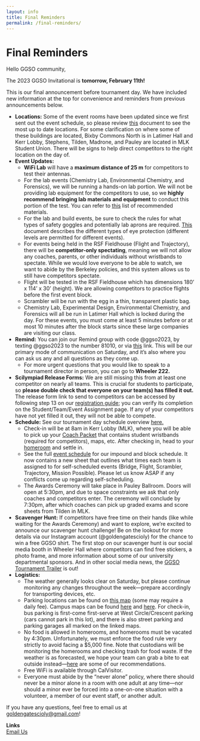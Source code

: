 ```yaml
---
layout: info
title: Final Reminders
permalink: /final-reminders/
---
```


# Final Reminders

Hello GGSO community,

The 2023 GGSO Invitational is <b>tomorrow, February 11th!</b>

This is our final announcement before tournament day. We have included new information at the top for convenience and reminders from previous announcements below.

- <b>Locations:</b> Some of the event rooms have been updated since we first sent out the event schedule, so please review <a target="_blank" href="https://drive.google.com/file/d/1qJJzyo8BQPmCtOJEbySli-TzUGC9-2pC/view?usp=sharing">this</a> document to see the most up to date locations. For some clarification on where some of these buildings are located, Bixby Commons North is in Latimer Hall and Kerr Lobby, Stephens, Tilden, Madrone, and Pauley are located in MLK Student Union. There will be signs to help direct competitors to the right location on the day of. 
- <b>Event Updates:</b>
    - <b>WiFi Lab</b> will have a <b>maximum distance of 25 m</b> for competitors to test their antennas. 
    - For the lab events (Chemistry Lab, Environmental Chemistry, and Forensics), we will be running a hands-on lab portion. We will not be providing lab equipment for the competitors to use, so we <b>highly recommend bringing lab materials and equipment</b> to conduct this portion of the test. You can refer to <a target="_blank" href="https://drive.google.com/file/d/1N5vqOu4SD1lEmDxGaA5lShJcuOPXQCwo/view?usp=share_link">this</a> list of recommended materials.
    - For the lab and build events, be sure to check the rules for what types of safety goggles and potentially lab aprons are required. <a target="_blank" href="https://drive.google.com/file/d/1ldV9ctESuGBR80Yd5IDfNUObAaSQSoCB/view?usp=sharing">This</a> document describes the different types of eye protection (different levels are permitted for different events).
    - For events being held in the RSF Fieldhouse (Flight and Trajectory), there will be <b>competitor-only spectating</b>, meaning we will not allow any coaches, parents, or other individuals without wristbands to spectate. While we would love everyone to be able to watch, we want to abide by the Berkeley policies, and this system allows us to still have competitors spectate.
    - Flight will be tested in the RSF Fieldhouse which has dimensions 180’ x 114’ x 30’ (height). We are allowing competitors to practice flights before the first event block. 
    - Scrambler will be run with the egg in a thin, transparent plastic bag.
    - Chemistry Lab, Experimental Design, Environmental Chemistry, and Forensics will all be run in Latimer Hall which is locked during the day. For these events, you must come at least 5 minutes before or at most 10 minutes after the block starts since these large companies are visiting our class.
- <b>Remind:</b> You can join our Remind group with code @ggso2023, by texting @ggso2023 to the number 81010, or via <a target="_blank" href="https://www.remind.com/join/ggso2023">this</a> link. This will be our primary mode of communication on Saturday, and it’s also where you can ask us any and all questions as they come up.
    - For more urgent questions that you would like to speak to a tournament director in person, you can go to <b>Wheeler 222.</b>
- <b>Scilympiad Release Forms:</b> We are still missing this from at least one competitor on nearly all teams. This is crucial for students to participate, so <b>please double check that everyone on your team(s) has filled it out.</b> The release form link to send to competitors can be accessed by following step 13 on our <a target="_blank" href="https://docs.google.com/document/d/1Jq3jVo8NdcEI5Iy9mQgXa3MByH-2AZXzX-0Q6B_1zYY/edit?usp=sharing">registration guide</a>; you can verify its completion on the Student/Team/Event Assignment page. If any of your competitors have not yet filled it out, they will not be able to compete. 
- <b>Schedule:</b> See our tournament day schedule overview <a target="_blank" href="https://docs.google.com/document/d/1Kp5OvwcZcO8H6DDXTakFtGhLU9Vbai9gtIHdqd4Ff-w/edit?usp=sharing">here.</a>
    - Check-in will be at 8am in Kerr Lobby (MLK), where you will be able to pick up your <a target="_blank" href="https://drive.google.com/drive/folders/1FXUdXWjFEi0GLE-3T4lla1hXIr2670yW?usp=sharing">Coach Packet</a> that contains student wristbands (required for competitors), maps, etc. After checking in, head to your <a target="_blank" href="https://docs.google.com/spreadsheets/d/1B_QA_xZmPuL3p5ZXWZEOfe5NuY2Im7bPj9elCecx1X4/edit#gid=739523940">homeroom</a> and settle in.
    - See the full <a target="_blank" href="https://docs.google.com/spreadsheets/d/1B_QA_xZmPuL3p5ZXWZEOfe5NuY2Im7bPj9elCecx1X4/edit?usp=sharing">event schedule</a> for our impound and block schedule. It now contains a new sheet that outlines what times each team is assigned to for self-scheduled events (Bridge, Flight, Scrambler, Trajectory, Mission Possible). Please let us know ASAP if any conflicts come up regarding self-scheduling.
    - The Awards Ceremony will take place in Pauley Ballroom. Doors will open at 5:30pm, and due to space constraints we ask that only coaches and competitors enter. The ceremony will conclude by 7:30pm, after which coaches can pick up graded exams and score sheets from Tilden in MLK.
- <b>Scavenger Hunt:</b> If competitors have free time on their hands (like while waiting for the Awards Ceremony) and want to explore, we’re excited to announce our scavenger hunt challenge! Be on the lookout for more details via our Instagram account (@goldengatescioly) for the chance to win a free GGSO shirt. The first stop on our scavenger hunt is our social media booth in Wheeler Hall where competitors can find free stickers, a photo frame, and more information about some of our university departmental sponsors. And in other social media news, the <a target="_blank" href="https://youtu.be/fgP9YYxoFBM">GGSO Tournament Trailer</a> is out!
- <b>Logistics:</b>
    - The weather generally looks clear on Saturday, but please continue monitoring any changes throughout the week—prepare accordingly for transporting devices, etc.
    - Parking locations can be found on <a target="_blank" href="https://drive.google.com/file/d/1glofWxJTbxc1B3g5Lc8yoVqH5rBlXelc/view?usp=share_link">this map</a> (some may require a daily fee). Campus maps can be found <a target="_blank" href="https://drive.google.com/file/d/1YYW2o2U0628UTScIqj_zKCLQS5ihZ3d5/view?usp=share_link">here</a> and <a target="_blank" href="https://www.google.com/maps/d/u/1/edit?mid=1x9ZScwyMU4d-PS1F-6hxtByDs42Ofqo&ll=37.87056059350552%2C-122.26232606881649&z=15">here</a>. For check-in, bus parking is first-come first-serve at West Circle/Crescent parking (cars cannot park in this lot), and there is also street parking and parking garages all marked on the linked maps.
    - No food is allowed in homerooms, and homerooms must be vacated by 4:30pm. Unfortunately, we must enforce the food rule very strictly to avoid facing a $5,000 fine. Note that custodians will be monitoring the homerooms and checking trash for food waste. If the weather is as forecasted, we hope your team can grab a bite to eat outside instead—<a target="_blank" href="https://docs.google.com/document/d/1Og5nL5fKYhruK7-fapqulQJyaGy1yQvLocAuFsjOcgc/edit?usp=sharing">here</a> are some of our recommendations.
    - Free WiFi is available through CalVisitor.
    - Everyone must abide by the “never alone” policy, where there should never be a minor alone in a room with one adult at any time—nor should a minor ever be forced into a one-on-one situation with a volunteer, a member of our event staff, or another adult.

If you have any questions, feel free to email us at goldengatescioly@gmail.com!

**Links**
<br/>
<a class="btn btn-md btn-mid" target="_blank" href="mailto:goldengatescioly@gmail.com">Email Us</a>

